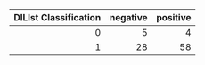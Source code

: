 |   DILIst Classification  |   negative |   positive |
|-------------------------:|-----------:|-----------:|
|                        0 |          5 |          4 |
|                        1 |         28 |         58 |